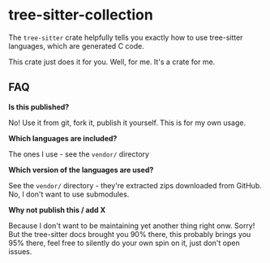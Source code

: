 # tree-sitter-collection

The `tree-sitter` crate helpfully tells you exactly how to use
tree-sitter languages, which are generated C code.

This crate just does it for you. Well, for me. It's a crate
for me.

## FAQ

**Is this published?**

No! Use it from git, fork it, publish it yourself. This is for my
own usage.

**Which languages are included?**

The ones I use - see the `vendor/` directory

**Which version of the languages are used?**

See the `vendor/` directory - they're extracted zips downloaded
from GitHub. No, I don't want to use submodules.

**Why not publish this / add X**

Because I don't want to be maintaining yet another thing
right onw. Sorry! But the tree-sitter docs brought you
90% there, this probably brings you 95% there, feel free to
silently do your own spin on it, just don't open issues.
